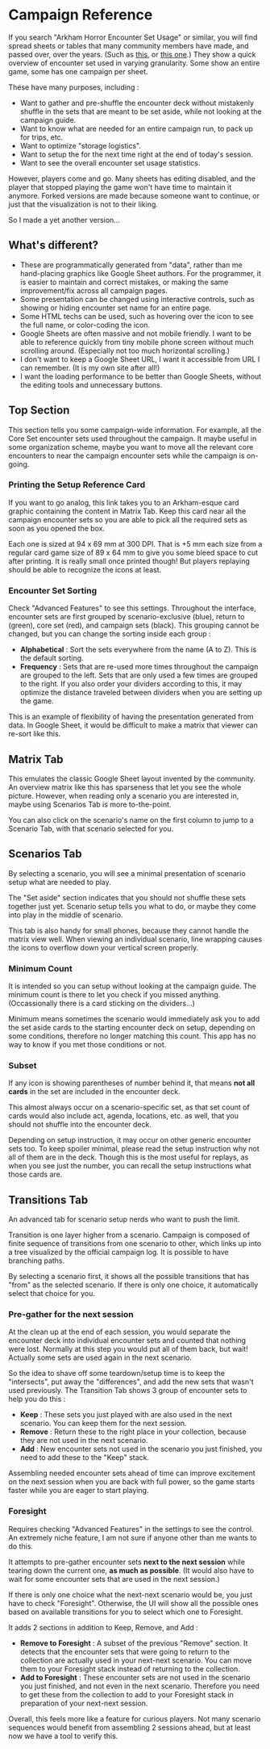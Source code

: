 # Campaign Reference

If you search "Arkham Horror Encounter Set Usage" or similar, you will find spread sheets or tables that many community members have made, and passed over, over the years. (Such as [this](https://docs.google.com/spreadsheets/d/1nNLXLzIEQ4nxQqgOlGV8rsp26qAC437c88pmC5izCaQ/edit#gid=1034825012), or [this one](https://docs.google.com/spreadsheets/d/1peu40dxwrnw1c-XMaPTleEa1Vus1skcAG3XXBB-bEDc/edit#gid=1507178912).) They show a quick overview of encounter set used in varying granularity. Some show an entire game, some has one campaign per sheet.

These have many purposes, including :

- Want to gather and pre-shuffle the encounter deck without mistakenly shuffle in the sets that are meant to be set aside, while not looking at the campaign guide.
- Want to know what are needed for an entire campaign run, to pack up for trips, etc.
- Want to optimize "storage logistics".
- Want to setup the for the next time right at the end of today's session.
- Want to see the overall encounter set usage statistics.

However, players come and go. Many sheets has editing disabled, and the player that stopped playing the game won't have time to maintain it anymore. Forked versions are made because someone want to continue, or just that the visualization is not to their liking.

So I made a yet another version... 

## What's different?

- These are programmatically generated from "data", rather than me hand-placing graphics like Google Sheet authors. For the programmer, it is easier to maintain and correct mistakes, or making the same improvement/fix across all campaign pages.
- Some presentation can be changed using interactive controls, such as showing or hiding encounter set name for an entire page.
- Some HTML techs can be used, such as hovering over the icon to see the full name, or color-coding the icon.
- Google Sheets are often massive and not mobile friendly. I want to be able to reference quickly from tiny mobile phone screen without much scrolling around. (Especially not too much horizontal scrolling.)
- I don't want to keep a Google Sheet URL, I want it accessible from URL I can remember. (It is my own site after all!)
- I want the loading performance to be better than Google Sheets, without the editing tools and unnecessary buttons.

## Top Section

This section tells you some campaign-wide information. For example, all the Core Set encounter sets used throughout the campaign. It maybe useful in some organization scheme, maybe you want to move all the relevant core encounters to near the campaign encounter sets while the campaign is on-going.

### Printing the Setup Reference Card

If you want to go analog, this link takes you to an Arkham-esque card graphic containing the content in Matrix Tab. Keep this card near all the campaign encounter sets so you are able to pick all the required sets as soon as you opened the box.

Each one is sized at 94 x 69 mm at 300 DPI. That is +5 mm each size from a regular card game size of 89 x 64 mm to give you some bleed space to cut after printing. It is really small once printed though! But players replaying should be able to recognize the icons at least.

### Encounter Set Sorting

Check "Advanced Features" to see this settings. Throughout the interface, encounter sets are first grouped by scenario-exclusive (blue), return to (green), core set (red), and campaign sets (black). This grouping cannot be changed, but you can change the sorting inside each group :

- **Alphabetical** : Sort the sets everywhere from the name (A to Z). This is the default sorting.
- **Frequency** : Sets that are re-used more times throughout the campaign are grouped to the left. Sets that are only used a few times are grouped to the right. If you also order your dividers according to this, it may optimize the distance traveled between dividers when you are setting up the game.

This is an example of flexibility of having the presentation generated from data. In Google Sheet, it would be difficult to make a matrix that viewer can re-sort like this.

## Matrix Tab

This emulates the classic Google Sheet layout invented by the community. An overview matrix like this has sparseness that let you see the whole picture. However, when reading only a scenario you are interested in, maybe using Scenarios Tab is more to-the-point.

You can also click on the scenario's name on the first column to jump to a Scenario Tab, with that scenario selected for you.

## Scenarios Tab

By selecting a scenario, you will see a minimal presentation of scenario setup what are needed to play.

The "Set aside" section indicates that you should not shuffle these sets together just yet. Scenario setup tells you what to do, or maybe they come into play in the middle of scenario.

This tab is also handy for small phones, because they cannot handle the matrix view well. When viewing an individual scenario, line wrapping causes the icons to overflow down your vertical screen properly.

### Minimum Count

It is intended so you can setup without looking at the campaign guide. The minimum count is there to let you check if you missed anything. (Occassionally there is a card sticking on the dividers...)

Minimum means sometimes the scenario would immediately ask you to add the set aside cards to the starting encounter deck on setup, depending on some conditions, therefore no longer matching this count. This app has no way to know if you met those conditions or not.

### Subset

If any icon is showing parentheses of number behind it, that means **not all cards** in the set are included in the encounter deck.

This almost always occur on a scenario-specific set, as that set count of cards would also include act, agenda, locations, etc. as well, that you should not shuffle into the encounter deck.

Depending on setup instruction, it may occur on other generic encounter sets too. To keep spoiler minimal, please read the setup instruction why not all of them are in the deck. Though this is the most useful for replays, as when you see just the number, you can recall the setup instructions what those cards are.

## Transitions Tab

An advanced tab for scenario setup nerds who want to push the limit.

Transition is one layer higher from a scenario. Campaign is composed of finite sequence of transitions from one scenario to other, which links up into a tree visualized by the official campaign log. It is possible to have branching paths.

By selecting a scenario first, it shows all the possible transitions that has "from" as the selected scenario. If there is only one choice, it automatically select that choice for you.

### Pre-gather for the next session

At the clean up at the end of each session, you would separate the encounter deck into individual encounter sets and counted that nothing were lost. Normally at this step you would put all of them back, but wait! Actually some sets are used again in the next scenario.

So the idea to shave off some teardown/setup time is to keep the "intersects", put away the "differences", and add the new sets that wasn't used previously. The Transition Tab shows 3 group of encounter sets to help you do this :

- **Keep** : These sets you just played with are also used in the next scenario. You can keep them for the next session.
- **Remove** : Return these to the right place in your collection, because they are not used in the next scenario.
- **Add** : New encounter sets not used in the scenario you just finished, you need to add these to the "Keep" stack.

Assembling needed encounter sets ahead of time can improve excitement on the next session when you are back with full power, so the game starts faster while you are eager to start playing.

### Foresight

Requires checking "Advanced Features" in the settings to see the control. An extremely niche feature, I am not sure if anyone other than me wants to do this.

It attempts to pre-gather encounter sets **next to the next session** while tearing down the current one, **as much as possible**. (It would also have to wait for some encounter sets that are used in the next session.)

If there is only one choice what the next-next scenario would be, you just have to check "Foresight". Otherwise, the UI will show all the possible ones based on available transitions for you to select which one to Foresight.

It adds 2 sections in addition to Keep, Remove, and Add :

- **Remove to Foresight** : A subset of the previous "Remove" section. It detects that the encounter sets that were going to return to the collection are actually used in your next-next scenario. You can move them to your Foresight stack instead of returning to the collection.
- **Add to Foresight** : These encounter sets are not used in the scenario you just finished, and not even in the next scenario. Therefore you need to get these from the collection to add to your Foresight stack in preparation of your next-next session.

Overall, this feels more like a feature for curious players. Not many scenario sequences would benefit from assembling 2 sessions ahead, but at least now we have a tool to verify this.